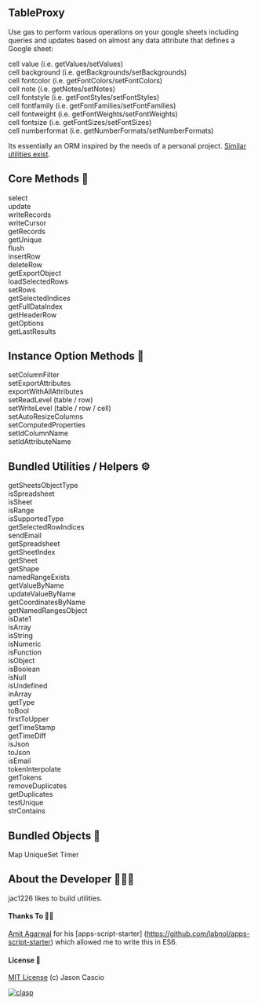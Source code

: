 ## TableProxy

Use gas to perform various operations on your google sheets including queries and updates based on almost any data attribute that defines a Google sheet:

cell value (i.e. getValues/setValues)  
cell background (i.e. getBackgrounds/setBackgrounds)  
cell fontcolor (i.e. getFontColors/setFontColors)  
cell note (i.e. getNotes/setNotes)  
cell fontstyle (i.e. getFontStyles/setFontStyles)  
cell fontfamily (i.e. getFontFamilies/setFontFamilies)  
cell fontweight (i.e. getFontWeights/setFontWeights)  
cell fontsize (i.e. getFontSizes/setFontSizes)  
cell numberformat (i.e. getNumberFormats/setNumberFormats)  

Its essentially an ORM inspired by the needs of a personal project. [Similar utilities exist](https://github.com/itmammoth/Tamotsu).

## Core Methods 🚀

select  
update  
writeRecords  
writeCursor  
getRecords  
getUnique  
flush  
insertRow  
deleteRow  
getExportObject  
loadSelectedRows  
setRows  
getSelectedIndices  
getFullDataIndex  
getHeaderRow  
getOptions  
getLastResults  

## Instance Option Methods 🍿

setColumnFilter  
setExportAttributes  
exportWithAllAttributes  
setReadLevel (table / row)  
setWriteLevel (table / row / cell)  
setAutoResizeColumns  
setComputedProperties  
setIdColumnName  
setIdAttributeName  

## Bundled Utilities / Helpers ⚙️

getSheetsObjectType  
isSpreadsheet  
isSheet  
isRange  
isSupportedType  
getSelectedRowIndices  
sendEmail  
getSpreadsheet  
getSheetIndex  
getSheet  
getShape  
namedRangeExists  
getValueByName  
updateValueByName  
getCoordinatesByName  
getNamedRangesObject  
isDate1  
isArray  
isString  
isNumeric  
isFunction  
isObject  
isBoolean  
isNull  
isUndefined  
inArray  
getType  
toBool  
firstToUpper  
getTimeStamp  
getTimeDiff  
isJson  
toJson  
isEmail  
tokenInterpolate  
getTokens  
removeDuplicates  
getDuplicates  
testUnique  
strContains

## Bundled Objects 🎷

Map
UniqueSet
Timer

## About the Developer 👨🏼‍💻

jac1226 likes to build utilities.

#### Thanks To 🙏🏼

[Amit Agarwal](https://digitalinspiration.com/google-developer) for his [apps-script-starter] (https://github.com/labnol/apps-script-starter) which allowed me to write this in ES6.

#### License 📄

[MIT License](https://github.com/labnol/apps-script-starter/blob/master/LICENSE) (c) Jason Cascio

[![clasp](https://img.shields.io/badge/built%20with-clasp-4285f4.svg)](https://github.com/google/clasp)
